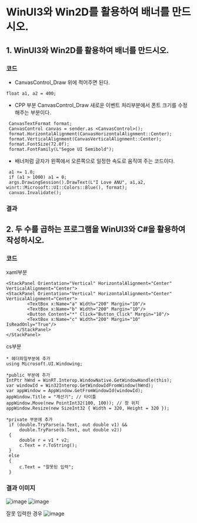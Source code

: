 # WinUI3와 Win2D를 활용하여 배너를 만드시오.
## 1. WinUI3와 Win2D를 활용하여 배너를 만드시오.

### 코드

* CanvasControl_Draw 위에 적어주면 된다.
```
float a1, a2 = 400;
```
* CPP 부분 CanvasControl_Draw 새로운 이벤트 처리부분에서 폰트 크기를 수정해주는 부분이다.
```
 CanvasTextFormat format;
 CanvasControl canvas = sender.as <CanvasControl>();
 format.HorizontalAlignment(CanvasHorizontalAlignment::Center);
 format.VerticalAlignment(CanvasVerticalAlignment::Center);
 format.FontSize(72.0f);
 format.FontFamily(L"Segoe UI Semibold");
```
* 배너처럼 글자가 왼쪽에서 오른쪽으로 일정한 속도로 움직여 주는 코드이다.
```
 a1 += 1.0;
 if (a1 > 1000) a1 = 0;
 args.DrawingSession().DrawText(L"I Love ANU", a1,a2, winrt::Microsoft::UI::Colors::Blue(), format);
 canvas.Invalidate();
```

### 결과


## 2. 두 수를 곱하는 프로그램을 WinUI3와 C#을 활용하여 작성하시오.

### 코드
xaml부분
```
<StackPanel Orientation="Vertical" HorizontalAlignment="Center" VerticalAlignment="Center">
<StackPanel Orientation="Vertical" HorizontalAlignment="Center" VerticalAlignment="Center">
        <TextBox x:Name="a" Width="200" Margin="10"/>
        <TextBox x:Name="b" Width="200" Margin="10"/>
        <Button Content="*" Click="Button_Click" Margin="10"/>
        <TextBox x:Name="c" Width="200" Margin="10" IsReadOnly="True"/>
    </StackPanel>
</StackPanel>
```
cs부분
```
* 헤더파일부분에 추가
using Microsoft.UI.Windowing;

*public 부분에 추가
IntPtr hWnd = WinRT.Interop.WindowNative.GetWindowHandle(this);
var windowId = Win32Interop.GetWindowIdFromWindow(hWnd);
var appWindow = AppWindow.GetFromWindowId(windowId);
appWindow.Title = "계산기"; // 타이틀
appWindow.Move(new PointInt32(100, 100)); // 창 위치
appWindow.Resize(new SizeInt32 { Width = 320, Height = 320 });

*private 부분에 추가
 if (double.TryParse(a.Text, out double v1) &&
     double.TryParse(b.Text, out double v2))
 {
     double r = v1 * v2;
     c.Text = r.ToString();
 }
 else
 {
     c.Text = "잘못된 입력";
 }
```
### 결과 이미지
![image](https://github.com/JunYoung0404/visualprogramming/assets/50895748/03b0f9b4-6bb0-4152-ba58-aab5771da490)
![image](https://github.com/JunYoung0404/visualprogramming/assets/50895748/878286e3-c2a9-45fe-896b-7df011ad1ae8)

잘못 입력한 경우
![image](https://github.com/JunYoung0404/visualprogramming/assets/50895748/8e7cc197-9262-4107-a281-41237027e3f3)



